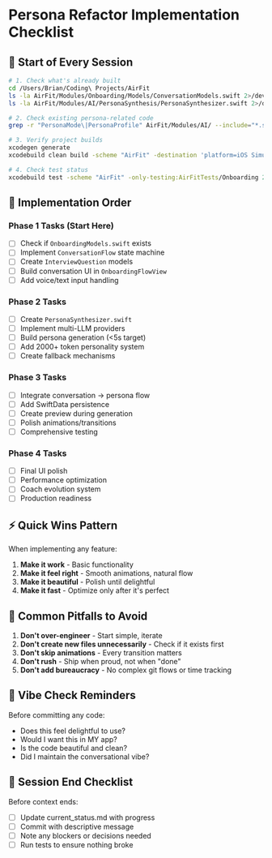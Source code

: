 # Persona Refactor Implementation Checklist

## 🚀 Start of Every Session

```bash
# 1. Check what's already built
cd /Users/Brian/Coding\ Projects/AirFit
ls -la AirFit/Modules/Onboarding/Models/ConversationModels.swift 2>/dev/null || echo "❌ Phase 1 not started"
ls -la AirFit/Modules/AI/PersonaSynthesis/PersonaSynthesizer.swift 2>/dev/null || echo "❌ Phase 2 not started"

# 2. Check existing persona-related code
grep -r "PersonaMode\|PersonaProfile" AirFit/Modules/AI/ --include="*.swift" | head -5

# 3. Verify project builds
xcodegen generate
xcodebuild clean build -scheme "AirFit" -destination 'platform=iOS Simulator,name=iPhone 16 Pro,OS=18.4' | tail -20

# 4. Check test status
xcodebuild test -scheme "AirFit" -only-testing:AirFitTests/Onboarding 2>&1 | grep -E "(Test Suite|passed|failed)"
```

## 🎯 Implementation Order

### Phase 1 Tasks (Start Here)
- [ ] Check if `OnboardingModels.swift` exists
- [ ] Implement `ConversationFlow` state machine
- [ ] Create `InterviewQuestion` models
- [ ] Build conversation UI in `OnboardingFlowView`
- [ ] Add voice/text input handling

### Phase 2 Tasks
- [ ] Create `PersonaSynthesizer.swift`
- [ ] Implement multi-LLM providers
- [ ] Build persona generation (<5s target)
- [ ] Add 2000+ token personality system
- [ ] Create fallback mechanisms

### Phase 3 Tasks
- [ ] Integrate conversation → persona flow
- [ ] Add SwiftData persistence
- [ ] Create preview during generation
- [ ] Polish animations/transitions
- [ ] Comprehensive testing

### Phase 4 Tasks
- [ ] Final UI polish
- [ ] Performance optimization
- [ ] Coach evolution system
- [ ] Production readiness

## ⚡ Quick Wins Pattern

When implementing any feature:
1. **Make it work** - Basic functionality
2. **Make it feel right** - Smooth animations, natural flow
3. **Make it beautiful** - Polish until delightful
4. **Make it fast** - Optimize only after it's perfect

## 🚨 Common Pitfalls to Avoid

1. **Don't over-engineer** - Start simple, iterate
2. **Don't create new files unnecessarily** - Check if it exists first
3. **Don't skip animations** - Every transition matters
4. **Don't rush** - Ship when proud, not when "done"
5. **Don't add bureaucracy** - No complex git flows or time tracking

## 🎨 Vibe Check Reminders

Before committing any code:
- Does this feel delightful to use?
- Would I want this in MY app?
- Is the code beautiful and clean?
- Did I maintain the conversational vibe?

## 📝 Session End Checklist

Before context ends:
- [ ] Update current_status.md with progress
- [ ] Commit with descriptive message
- [ ] Note any blockers or decisions needed
- [ ] Run tests to ensure nothing broke